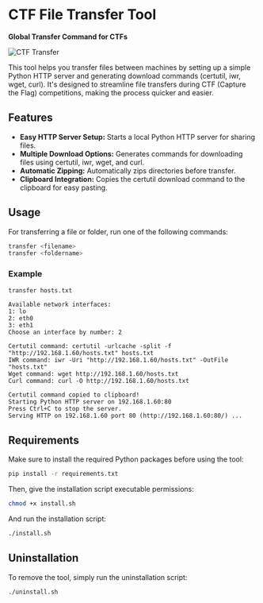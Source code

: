 
# CTF File Transfer Tool

**Global Transfer Command for CTFs**

![CTF Transfer](images/ctf-transfer.png)

This tool helps you transfer files between machines by setting up a simple Python HTTP server and generating download commands (certutil, iwr, wget, curl). It's designed to streamline file transfers during CTF (Capture the Flag) competitions, making the process quicker and easier.

## Features
- **Easy HTTP Server Setup:** Starts a local Python HTTP server for sharing files.
- **Multiple Download Options:** Generates commands for downloading files using certutil, iwr, wget, and curl.
- **Automatic Zipping:** Automatically zips directories before transfer.
- **Clipboard Integration:** Copies the certutil download command to the clipboard for easy pasting.

## Usage

For transferring a file or folder, run one of the following commands:

```bash
transfer <filename>
transfer <foldername>
```

### Example
```bash
transfer hosts.txt
```

```plaintext
Available network interfaces:
1: lo
2: eth0
3: eth1
Choose an interface by number: 2

Certutil command: certutil -urlcache -split -f "http://192.168.1.60/hosts.txt" hosts.txt
IWR command: iwr -Uri "http://192.168.1.60/hosts.txt" -OutFile "hosts.txt"
Wget command: wget http://192.168.1.60/hosts.txt
Curl command: curl -O http://192.168.1.60/hosts.txt

Certutil command copied to clipboard!
Starting Python HTTP server on 192.168.1.60:80
Press Ctrl+C to stop the server.
Serving HTTP on 192.168.1.60 port 80 (http://192.168.1.60:80/) ...
```

## Requirements

Make sure to install the required Python packages before using the tool:

```bash
pip install -r requirements.txt
```

Then, give the installation script executable permissions:

```bash
chmod +x install.sh
```

And run the installation script:

```bash
./install.sh
```

## Uninstallation

To remove the tool, simply run the uninstallation script:

```bash
./uninstall.sh
```
